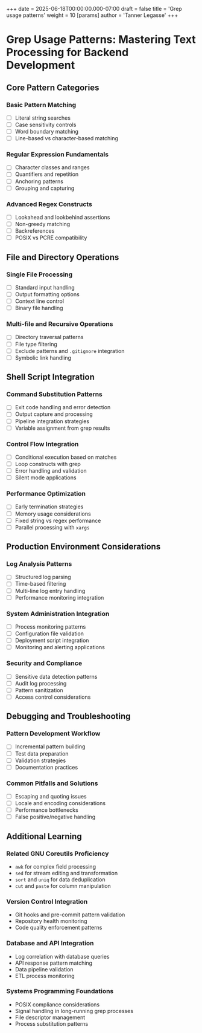 +++
date = 2025-06-18T00:00:00.000-07:00
draft = false
title = 'Grep usage patterns'
weight = 10
[params]
  author = 'Tanner Legasse'
+++

# Grep Usage Patterns: Mastering Text Processing for Backend Development

## Core Pattern Categories

### Basic Pattern Matching
- [ ] Literal string searches
- [ ] Case sensitivity controls
- [ ] Word boundary matching
- [ ] Line-based vs character-based matching

### Regular Expression Fundamentals
- [ ] Character classes and ranges
- [ ] Quantifiers and repetition
- [ ] Anchoring patterns
- [ ] Grouping and capturing

### Advanced Regex Constructs
- [ ] Lookahead and lookbehind assertions
- [ ] Non-greedy matching
- [ ] Backreferences
- [ ] POSIX vs PCRE compatibility

## File and Directory Operations

### Single File Processing
- [ ] Standard input handling
- [ ] Output formatting options
- [ ] Context line control
- [ ] Binary file handling

### Multi-file and Recursive Operations
- [ ] Directory traversal patterns
- [ ] File type filtering
- [ ] Exclude patterns and `.gitignore` integration
- [ ] Symbolic link handling

## Shell Script Integration

### Command Substitution Patterns
- [ ] Exit code handling and error detection
- [ ] Output capture and processing
- [ ] Pipeline integration strategies
- [ ] Variable assignment from grep results

### Control Flow Integration
- [ ] Conditional execution based on matches
- [ ] Loop constructs with grep
- [ ] Error handling and validation
- [ ] Silent mode applications

### Performance Optimization
- [ ] Early termination strategies
- [ ] Memory usage considerations
- [ ] Fixed string vs regex performance
- [ ] Parallel processing with `xargs`

## Production Environment Considerations

### Log Analysis Patterns
- [ ] Structured log parsing
- [ ] Time-based filtering
- [ ] Multi-line log entry handling
- [ ] Performance monitoring integration

### System Administration Integration
- [ ] Process monitoring patterns
- [ ] Configuration file validation
- [ ] Deployment script integration
- [ ] Monitoring and alerting applications

### Security and Compliance
- [ ] Sensitive data detection patterns
- [ ] Audit log processing
- [ ] Pattern sanitization
- [ ] Access control considerations

## Debugging and Troubleshooting

### Pattern Development Workflow
- [ ] Incremental pattern building
- [ ] Test data preparation
- [ ] Validation strategies
- [ ] Documentation practices

### Common Pitfalls and Solutions
- [ ] Escaping and quoting issues
- [ ] Locale and encoding considerations
- [ ] Performance bottlenecks
- [ ] False positive/negative handling

## Additional Learning

### Related GNU Coreutils Proficiency
- `awk` for complex field processing
- `sed` for stream editing and transformation
- `sort` and `uniq` for data deduplication
- `cut` and `paste` for column manipulation

### Version Control Integration
- Git hooks and pre-commit pattern validation
- Repository health monitoring
- Code quality enforcement patterns

### Database and API Integration
- Log correlation with database queries
- API response pattern matching
- Data pipeline validation
- ETL process monitoring

### Systems Programming Foundations
- POSIX compliance considerations
- Signal handling in long-running grep processes
- File descriptor management
- Process substitution patterns